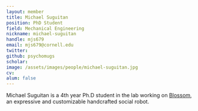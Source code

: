 ```yaml
---
layout: member
title: Michael Suguitan
position: PhD Student
field: Mechanical Engineering
nickname: michael-suguitan
handle: mjs679
email: mjs679@cornell.edu
twitter:
github: psychomugs
scholar:
image: /assets/images/people/michael-suguitan.jpg
cv:
alum: false
---
```

Michael Suguitan is a 4th year Ph.D student in the lab working on [Blossom](http://hrc2.io/projects/Blossom), an expressive and customizable handcrafted social robot.


